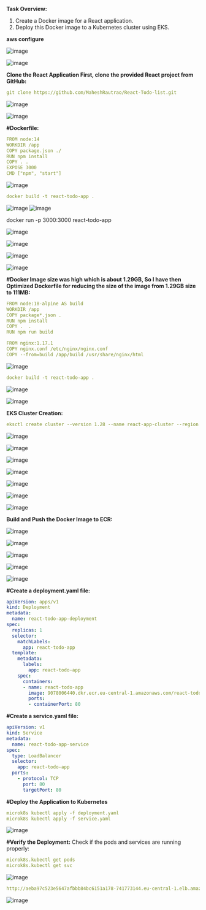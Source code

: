 **Task Overview:**
1. Create a Docker image for a React application.
2. Deploy this Docker image to a Kubernetes cluster using EKS.

**aws configure**

![image](https://github.com/user-attachments/assets/f2443534-cd27-4fdd-bd79-8984e7552aee)

![image](https://github.com/user-attachments/assets/d8916d75-2775-4d2c-a870-e7add6d894d0)

**Clone the React Application
First, clone the provided React project from GitHub:**

```yaml
git clone https://github.com/MaheshRautrao/React-Todo-list.git
```

![image](https://github.com/user-attachments/assets/af8d5379-fc9c-4f53-bbdf-caaa1551199e)

![image](https://github.com/user-attachments/assets/2da868e1-2093-4e6f-ad5f-9c20f6411f49)


**#Dockerfile:**

```yaml
FROM node:14
WORKDIR /app
COPY package.json ./
RUN npm install
COPY . .
EXPOSE 3000
CMD ["npm", "start"]
```

![image](https://github.com/user-attachments/assets/4d55b6ca-0619-476e-9e12-0215b1ac0871)

```yaml
docker build -t react-todo-app .
```

![image](https://github.com/user-attachments/assets/c19abc16-dd5a-4b34-8d9a-dd90b1b74690)
![image](https://github.com/user-attachments/assets/a9e37d2d-5bf9-49f9-b05e-5d8d47da0a50)

docker run -p 3000:3000 react-todo-app

![image](https://github.com/user-attachments/assets/1b1e5f65-652a-4343-a8cd-16cfd5fa3963)

![image](https://github.com/user-attachments/assets/ec748f63-0103-4f0c-838c-8c38a31433fa)

![image](https://github.com/user-attachments/assets/b94b9a5b-c987-412c-91ee-ec7b31631f63)

![image](https://github.com/user-attachments/assets/f295adb3-509a-4300-a9af-a9a2cbeca9e7)

**#Docker Image size was high which is about 1.29GB, So I have then Optimized Dockerfile for reducing the size of the image from 1.29GB size to 111MB:**

```yaml
FROM node:18-alpine AS build
WORKDIR /app
COPY package*.json .
RUN npm install
COPY .  .
RUN npm run build

FROM nginx:1.17.1
COPY nginx.conf /etc/nginx/nginx.conf
COPY --from=build /app/build /usr/share/nginx/html
```

![image](https://github.com/user-attachments/assets/24452932-5e98-45e1-a8e8-8e5cbf367c6c)


```yaml
docker build -t react-todo-app .
```
![image](https://github.com/user-attachments/assets/455353db-61e6-41b2-ad1c-6af85b0b651b)

![image](https://github.com/user-attachments/assets/e17894b3-539f-43bc-9eed-35b4b2aa8b7f)


**EKS Cluster Creation:**

```yaml
eksctl create cluster --version 1.28 --name react-app-cluster --region eu-central-1 --nodes 2 --node-type t3.medium --nodes-min 2 --nodes-max 2 --managed
```

![image](https://github.com/user-attachments/assets/8e285e8f-8ece-45ff-b03e-bfc80d17a294)

![image](https://github.com/user-attachments/assets/98e22753-9ad1-45d4-be9a-23aa925bd242)

![image](https://github.com/user-attachments/assets/c1cb25f0-9bb5-4585-93ed-7b93532142b0)


![image](https://github.com/user-attachments/assets/13d4b259-b9bc-4674-a9f8-b75e9998f5a1)

![image](https://github.com/user-attachments/assets/b99a939c-7634-4872-9b5a-4c754b99e738)

![image](https://github.com/user-attachments/assets/e7a62577-0389-4a9a-9c53-127617c862d2)

![image](https://github.com/user-attachments/assets/697efb9b-87e2-4214-bbdc-d825f000acd4)

**Build and Push the Docker Image to ECR:**



![image](https://github.com/user-attachments/assets/cfb0bc97-32df-4d65-a00e-fa2510d5c59b)

![image](https://github.com/user-attachments/assets/75ad791f-dd4c-407c-8c89-141da3bba69e)


![image](https://github.com/user-attachments/assets/189b65bd-bf69-4059-9e6c-590116aa25c8)

![image](https://github.com/user-attachments/assets/f5c4de1e-1970-4f43-9f62-88d05519c449)


![image](https://github.com/user-attachments/assets/2985a19b-f395-4d5a-a2c7-b9feb8073b08)



**#Create a deployment.yaml file:**

```yaml
apiVersion: apps/v1
kind: Deployment
metadata:
  name: react-todo-app-deployment
spec:
  replicas: 1
  selector:
    matchLabels:
      app: react-todo-app
  template:
    metadata:
      labels:
        app: react-todo-app
    spec:
      containers:
      - name: react-todo-app
        image: 9078006440.dkr.ecr.eu-central-1.amazonaws.com/react-todo:latest
        ports:
        - containerPort: 80
```

**#Create a service.yaml file:**

```yaml
apiVersion: v1
kind: Service
metadata:
  name: react-todo-app-service
spec:
  type: LoadBalancer
  selector:
    app: react-todo-app
  ports:
    - protocol: TCP
      port: 80
      targetPort: 80
```


**#Deploy the Application to Kubernetes**

```yaml
microk8s kubectl apply -f deployment.yaml
microk8s kubectl apply -f service.yaml
```

![image](https://github.com/user-attachments/assets/60d262ab-9f70-4af6-be81-cd8f440382db)



**#Verify the Deployment:**
Check if the pods and services are running properly:

```yaml
microk8s.kubectl get pods
microk8s.kubectl get svc
```
![image](https://github.com/user-attachments/assets/27947386-c186-407a-9882-e3494f805583)

```yaml
http://aeba97c523e5647afbbb84bc6151a178-741773144.eu-central-1.elb.amazonaws.com/
```

![image](https://github.com/user-attachments/assets/9a652d60-5441-40e0-854b-5a39f3b8c537)


